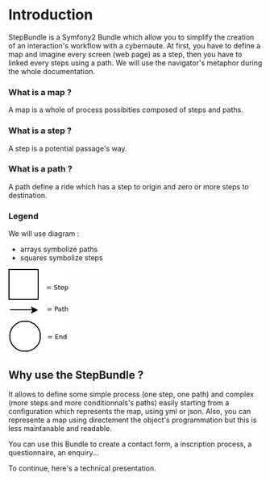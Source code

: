 Introduction
============

StepBundle is a Symfony2 Bundle which allow you to simplify the creation of an
interaction's workflow with a cybernaute.
At first, you have to define a map and imagine every screen (web page) as a step,
then you have to linked every steps using a path.
We will use the navigator's metaphor during the whole documentation.


### What is a map ?

A map is a whole of process possibities composed of steps and paths.

### What is a step ?

A step is a potential passage's way.

### What is a path ?

A path define a ride which has a step to origin and zero or more steps to destination.

### Legend

We will use diagram :
- arrays symbolize paths
- squares symbolize steps

![legend StepBundle diagram](images/legendStepBundle.png)

## Why use the StepBundle ?

It allows to define some simple process (one step, one path) and complex (more steps
and more conditionnals's paths) easily starting from a configuration which represents
the map, using yml or json.
Also, you can represente a map using directement the object's programmation but this
is less maintanable and readable.

You can use this Bundle to create a contact form, a inscription process, a questionnaire,
an enquiry...


To continue, here's a technical presentation.

